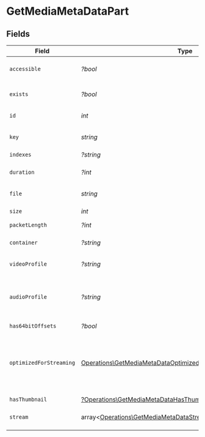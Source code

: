 # GetMediaMetaDataPart


## Fields

| Field                                                                                                                                         | Type                                                                                                                                          | Required                                                                                                                                      | Description                                                                                                                                   | Example                                                                                                                                       |
| --------------------------------------------------------------------------------------------------------------------------------------------- | --------------------------------------------------------------------------------------------------------------------------------------------- | --------------------------------------------------------------------------------------------------------------------------------------------- | --------------------------------------------------------------------------------------------------------------------------------------------- | --------------------------------------------------------------------------------------------------------------------------------------------- |
| `accessible`                                                                                                                                  | *?bool*                                                                                                                                       | :heavy_minus_sign:                                                                                                                            | Indicates if the part is accessible.                                                                                                          | true                                                                                                                                          |
| `exists`                                                                                                                                      | *?bool*                                                                                                                                       | :heavy_minus_sign:                                                                                                                            | Indicates if the part exists.                                                                                                                 | true                                                                                                                                          |
| `id`                                                                                                                                          | *int*                                                                                                                                         | :heavy_check_mark:                                                                                                                            | Unique part identifier.                                                                                                                       | 418385                                                                                                                                        |
| `key`                                                                                                                                         | *string*                                                                                                                                      | :heavy_check_mark:                                                                                                                            | Key to access this part.                                                                                                                      | /library/parts/418385/1735864239/file.mkv                                                                                                     |
| `indexes`                                                                                                                                     | *?string*                                                                                                                                     | :heavy_minus_sign:                                                                                                                            | N/A                                                                                                                                           | sd                                                                                                                                            |
| `duration`                                                                                                                                    | *?int*                                                                                                                                        | :heavy_minus_sign:                                                                                                                            | Duration of the part in milliseconds.                                                                                                         | 9610350                                                                                                                                       |
| `file`                                                                                                                                        | *string*                                                                                                                                      | :heavy_check_mark:                                                                                                                            | File path for the part.                                                                                                                       | /mnt/Movies_1/W/Wicked (2024).mkv                                                                                                             |
| `size`                                                                                                                                        | *int*                                                                                                                                         | :heavy_check_mark:                                                                                                                            | File size in bytes.                                                                                                                           | 30649952104                                                                                                                                   |
| `packetLength`                                                                                                                                | *?int*                                                                                                                                        | :heavy_minus_sign:                                                                                                                            | N/A                                                                                                                                           | 188                                                                                                                                           |
| `container`                                                                                                                                   | *?string*                                                                                                                                     | :heavy_minus_sign:                                                                                                                            | Container format of the part.                                                                                                                 | mkv                                                                                                                                           |
| `videoProfile`                                                                                                                                | *?string*                                                                                                                                     | :heavy_minus_sign:                                                                                                                            | Video profile for the part.                                                                                                                   | main 10                                                                                                                                       |
| `audioProfile`                                                                                                                                | *?string*                                                                                                                                     | :heavy_minus_sign:                                                                                                                            | The audio profile used for the media (e.g., DTS, Dolby Digital, etc.).                                                                        | dts                                                                                                                                           |
| `has64bitOffsets`                                                                                                                             | *?bool*                                                                                                                                       | :heavy_minus_sign:                                                                                                                            | N/A                                                                                                                                           | false                                                                                                                                         |
| `optimizedForStreaming`                                                                                                                       | [Operations\GetMediaMetaDataOptimizedForStreamingLibrary1\|bool\|null](../../Models/Operations/GetMediaMetaDataLibraryOptimizedForStreaming.md) | :heavy_minus_sign:                                                                                                                            | Has this media been optimized for streaming. NOTE: This can be 0, 1, false or true                                                            |                                                                                                                                               |
| `hasThumbnail`                                                                                                                                | [?Operations\GetMediaMetaDataHasThumbnail](../../Models/Operations/GetMediaMetaDataHasThumbnail.md)                                           | :heavy_minus_sign:                                                                                                                            | N/A                                                                                                                                           | 1                                                                                                                                             |
| `stream`                                                                                                                                      | array<[Operations\GetMediaMetaDataStream](../../Models/Operations/GetMediaMetaDataStream.md)>                                                 | :heavy_minus_sign:                                                                                                                            | An array of streams for this part.                                                                                                            |                                                                                                                                               |
